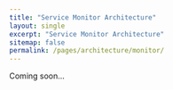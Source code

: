 ```yaml
---
title: "Service Monitor Architecture"
layout: single
excerpt: "Service Monitor Architecture"
sitemap: false
permalink: /pages/architecture/monitor/
---
```

Coming soon...
